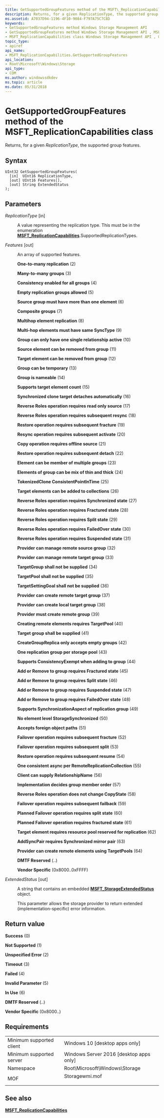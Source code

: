 ```yaml
---
title: GetSupportedGroupFeatures method of the MSFT\_ReplicationCapabilities class
description: Returns, for a given ReplicationType, the supported group features.
ms.assetid: A7037D94-1196-4F10-9084-F797A75C7C8D
keywords:
- GetSupportedGroupFeatures method Windows Storage Management API
- GetSupportedGroupFeatures method Windows Storage Management API , MSFT_ReplicationCapabilities class
- MSFT_ReplicationCapabilities class Windows Storage Management API , GetSupportedGroupFeatures method
topic_type:
- apiref
api_name:
- MSFT_ReplicationCapabilities.GetSupportedGroupFeatures
api_location:
- Root\Microsoft\Windows\Storage
api_type:
- COM
ms.author: windowssdkdev
ms.topic: article
ms.date: 05/31/2018
---
```


# GetSupportedGroupFeatures method of the MSFT\_ReplicationCapabilities class

Returns, for a given *ReplicationType*, the supported group features.

## Syntax


```mof
UInt32 GetSupportedGroupFeatures(
  [in]  UInt16 ReplicationType,
  [out] UInt16 Features[],
  [out] String ExtendedStatus
);
```



## Parameters

<dl> <dt>

*ReplicationType* \[in\]
</dt> <dd>

A value representing the replication type. This must be in the enumeration [**MSFT\_ReplicationCapabilities**](msft-replicationcapabilities.md).SupportedReplicationTypes.

</dd> <dt>

*Features* \[out\]
</dt> <dd>

An array of supported features.

<dl> <dt>

<span id="One-to-many_replication"></span><span id="one-to-many_replication"></span><span id="ONE-TO-MANY_REPLICATION"></span>**One-to-many replication** (2)
</dt> <dt>

<span id="Many-to-many_groups"></span><span id="many-to-many_groups"></span><span id="MANY-TO-MANY_GROUPS"></span>**Many-to-many groups** (3)
</dt> <dt>

<span id="Consistency_enabled_for_all_groups"></span><span id="consistency_enabled_for_all_groups"></span><span id="CONSISTENCY_ENABLED_FOR_ALL_GROUPS"></span>**Consistency enabled for all groups** (4)
</dt> <dt>

<span id="Empty_replication_groups_allowed"></span><span id="empty_replication_groups_allowed"></span><span id="EMPTY_REPLICATION_GROUPS_ALLOWED"></span>**Empty replication groups allowed** (5)
</dt> <dt>

<span id="Source_group_must_have_more_than_one_element"></span><span id="source_group_must_have_more_than_one_element"></span><span id="SOURCE_GROUP_MUST_HAVE_MORE_THAN_ONE_ELEMENT"></span>**Source group must have more than one element** (6)
</dt> <dt>

<span id="Composite_groups"></span><span id="composite_groups"></span><span id="COMPOSITE_GROUPS"></span>**Composite groups** (7)
</dt> <dt>

<span id="Multihop_element_replication"></span><span id="multihop_element_replication"></span><span id="MULTIHOP_ELEMENT_REPLICATION"></span>**Multihop element replication** (8)
</dt> <dt>

<span id="Multi-hop_elements_must_have_same_SyncType"></span><span id="multi-hop_elements_must_have_same_synctype"></span><span id="MULTI-HOP_ELEMENTS_MUST_HAVE_SAME_SYNCTYPE"></span>**Multi-hop elements must have same SyncType** (9)
</dt> <dt>

<span id="Group_can_only_have_one_single_relationship_active"></span><span id="group_can_only_have_one_single_relationship_active"></span><span id="GROUP_CAN_ONLY_HAVE_ONE_SINGLE_RELATIONSHIP_ACTIVE"></span>**Group can only have one single relationship active** (10)
</dt> <dt>

<span id="Source_element_can_be_removed_from_group"></span><span id="source_element_can_be_removed_from_group"></span><span id="SOURCE_ELEMENT_CAN_BE_REMOVED_FROM_GROUP"></span>**Source element can be removed from group** (11)
</dt> <dt>

<span id="Target_element_can_be_removed_from_group"></span><span id="target_element_can_be_removed_from_group"></span><span id="TARGET_ELEMENT_CAN_BE_REMOVED_FROM_GROUP"></span>**Target element can be removed from group** (12)
</dt> <dt>

<span id="Group_can_be_temporary"></span><span id="group_can_be_temporary"></span><span id="GROUP_CAN_BE_TEMPORARY"></span>**Group can be temporary** (13)
</dt> <dt>

<span id="Group_is_nameable"></span><span id="group_is_nameable"></span><span id="GROUP_IS_NAMEABLE"></span>**Group is nameable** (14)
</dt> <dt>

<span id="Supports_target_element_count"></span><span id="supports_target_element_count"></span><span id="SUPPORTS_TARGET_ELEMENT_COUNT"></span>**Supports target element count** (15)
</dt> <dt>

<span id="Synchronized_clone_target_detaches_automatically"></span><span id="synchronized_clone_target_detaches_automatically"></span><span id="SYNCHRONIZED_CLONE_TARGET_DETACHES_AUTOMATICALLY"></span>**Synchronized clone target detaches automatically** (16)
</dt> <dt>

<span id="Reverse_Roles_operation_requires_read_only_source"></span><span id="reverse_roles_operation_requires_read_only_source"></span><span id="REVERSE_ROLES_OPERATION_REQUIRES_READ_ONLY_SOURCE"></span>**Reverse Roles operation requires read only source** (17)
</dt> <dt>

<span id="Reverse_Roles_operation_requires_subsequent_resync"></span><span id="reverse_roles_operation_requires_subsequent_resync"></span><span id="REVERSE_ROLES_OPERATION_REQUIRES_SUBSEQUENT_RESYNC"></span>**Reverse Roles operation requires subsequent resync** (18)
</dt> <dt>

<span id="Restore_operation_requires_subsequent_fracture"></span><span id="restore_operation_requires_subsequent_fracture"></span><span id="RESTORE_OPERATION_REQUIRES_SUBSEQUENT_FRACTURE"></span>**Restore operation requires subsequent fracture** (19)
</dt> <dt>

<span id="Resync_operation_requires_subsequent_activate"></span><span id="resync_operation_requires_subsequent_activate"></span><span id="RESYNC_OPERATION_REQUIRES_SUBSEQUENT_ACTIVATE"></span>**Resync operation requires subsequent activate** (20)
</dt> <dt>

<span id="Copy_operation_requires_offline_source"></span><span id="copy_operation_requires_offline_source"></span><span id="COPY_OPERATION_REQUIRES_OFFLINE_SOURCE"></span>**Copy operation requires offline source** (21)
</dt> <dt>

<span id="Restore_operation_requires_subsequent_detach"></span><span id="restore_operation_requires_subsequent_detach"></span><span id="RESTORE_OPERATION_REQUIRES_SUBSEQUENT_DETACH"></span>**Restore operation requires subsequent detach** (22)
</dt> <dt>

<span id="Element_can_be_member_of_multiple_groups"></span><span id="element_can_be_member_of_multiple_groups"></span><span id="ELEMENT_CAN_BE_MEMBER_OF_MULTIPLE_GROUPS"></span>**Element can be member of multiple groups** (23)
</dt> <dt>

<span id="Elements_of_group_can_be_mix_of_thin_and_thick"></span><span id="elements_of_group_can_be_mix_of_thin_and_thick"></span><span id="ELEMENTS_OF_GROUP_CAN_BE_MIX_OF_THIN_AND_THICK"></span>**Elements of group can be mix of thin and thick** (24)
</dt> <dt>

<span id="TokenizedClone_ConsistentPointInTime"></span><span id="tokenizedclone_consistentpointintime"></span><span id="TOKENIZEDCLONE_CONSISTENTPOINTINTIME"></span>**TokenizedClone ConsistentPointInTime** (25)
</dt> <dt>

<span id="Target_elements_can_be_added_to_collections"></span><span id="target_elements_can_be_added_to_collections"></span><span id="TARGET_ELEMENTS_CAN_BE_ADDED_TO_COLLECTIONS"></span>**Target elements can be added to collections** (26)
</dt> <dt>

<span id="Reverse_Roles_operation_requires_Synchronized_state"></span><span id="reverse_roles_operation_requires_synchronized_state"></span><span id="REVERSE_ROLES_OPERATION_REQUIRES_SYNCHRONIZED_STATE"></span>**Reverse Roles operation requires Synchronized state** (27)
</dt> <dt>

<span id="Reverse_Roles_operation_requires_Fractured_state"></span><span id="reverse_roles_operation_requires_fractured_state"></span><span id="REVERSE_ROLES_OPERATION_REQUIRES_FRACTURED_STATE"></span>**Reverse Roles operation requires Fractured state** (28)
</dt> <dt>

<span id="Reverse_Roles_operation_requires_Split_state"></span><span id="reverse_roles_operation_requires_split_state"></span><span id="REVERSE_ROLES_OPERATION_REQUIRES_SPLIT_STATE"></span>**Reverse Roles operation requires Split state** (29)
</dt> <dt>

<span id="Reverse_Roles_operation_requires_FailedOver_state"></span><span id="reverse_roles_operation_requires_failedover_state"></span><span id="REVERSE_ROLES_OPERATION_REQUIRES_FAILEDOVER_STATE"></span>**Reverse Roles operation requires FailedOver state** (30)
</dt> <dt>

<span id="Reverse_Roles_operation_requires_Suspended_state"></span><span id="reverse_roles_operation_requires_suspended_state"></span><span id="REVERSE_ROLES_OPERATION_REQUIRES_SUSPENDED_STATE"></span>**Reverse Roles operation requires Suspended state** (31)
</dt> <dt>

<span id="Provider_can_manage_remote_source_group"></span><span id="provider_can_manage_remote_source_group"></span><span id="PROVIDER_CAN_MANAGE_REMOTE_SOURCE_GROUP"></span>**Provider can manage remote source group** (32)
</dt> <dt>

<span id="Provider_can_manage_remote_target_group"></span><span id="provider_can_manage_remote_target_group"></span><span id="PROVIDER_CAN_MANAGE_REMOTE_TARGET_GROUP"></span>**Provider can manage remote target group** (33)
</dt> <dt>

<span id="TargetGroup_shall_not_be_supplied"></span><span id="targetgroup_shall_not_be_supplied"></span><span id="TARGETGROUP_SHALL_NOT_BE_SUPPLIED"></span>**TargetGroup shall not be supplied** (34)
</dt> <dt>

<span id="TargetPool_shall_not_be_supplied"></span><span id="targetpool_shall_not_be_supplied"></span><span id="TARGETPOOL_SHALL_NOT_BE_SUPPLIED"></span>**TargetPool shall not be supplied** (35)
</dt> <dt>

<span id="TargetSettingGoal_shall_not_be_supplied"></span><span id="targetsettinggoal_shall_not_be_supplied"></span><span id="TARGETSETTINGGOAL_SHALL_NOT_BE_SUPPLIED"></span>**TargetSettingGoal shall not be supplied** (36)
</dt> <dt>

<span id="Provider_can_create_remote_target_group"></span><span id="provider_can_create_remote_target_group"></span><span id="PROVIDER_CAN_CREATE_REMOTE_TARGET_GROUP"></span>**Provider can create remote target group** (37)
</dt> <dt>

<span id="Provider_can_create_local_target_group"></span><span id="provider_can_create_local_target_group"></span><span id="PROVIDER_CAN_CREATE_LOCAL_TARGET_GROUP"></span>**Provider can create local target group** (38)
</dt> <dt>

<span id="Provider_must_create_remote_group"></span><span id="provider_must_create_remote_group"></span><span id="PROVIDER_MUST_CREATE_REMOTE_GROUP"></span>**Provider must create remote group** (39)
</dt> <dt>

<span id="Creating_remote_elements_requires_TargetPool"></span><span id="creating_remote_elements_requires_targetpool"></span><span id="CREATING_REMOTE_ELEMENTS_REQUIRES_TARGETPOOL"></span>**Creating remote elements requires TargetPool** (40)
</dt> <dt>

<span id="Target_group_shall_be_supplied"></span><span id="target_group_shall_be_supplied"></span><span id="TARGET_GROUP_SHALL_BE_SUPPLIED"></span>**Target group shall be supplied** (41)
</dt> <dt>

<span id="CreateGroupReplica_only_accepts_empty_groups"></span><span id="creategroupreplica_only_accepts_empty_groups"></span><span id="CREATEGROUPREPLICA_ONLY_ACCEPTS_EMPTY_GROUPS"></span>**CreateGroupReplica only accepts empty groups** (42)
</dt> <dt>

<span id="One_replication_group_per_storage_pool"></span><span id="one_replication_group_per_storage_pool"></span><span id="ONE_REPLICATION_GROUP_PER_STORAGE_POOL"></span>**One replication group per storage pool** (43)
</dt> <dt>

<span id="Supports_ConsistencyExempt_when_adding_to_group"></span><span id="supports_consistencyexempt_when_adding_to_group"></span><span id="SUPPORTS_CONSISTENCYEXEMPT_WHEN_ADDING_TO_GROUP"></span>**Supports ConsistencyExempt when adding to group** (44)
</dt> <dt>

<span id="Add_or_Remove_to_group_requires_Fractured_state"></span><span id="add_or_remove_to_group_requires_fractured_state"></span><span id="ADD_OR_REMOVE_TO_GROUP_REQUIRES_FRACTURED_STATE"></span>**Add or Remove to group requires Fractured state** (45)
</dt> <dt>

<span id="Add_or_Remove_to_group_requires_Split_state"></span><span id="add_or_remove_to_group_requires_split_state"></span><span id="ADD_OR_REMOVE_TO_GROUP_REQUIRES_SPLIT_STATE"></span>**Add or Remove to group requires Split state** (46)
</dt> <dt>

<span id="Add_or_Remove_to_group_requires_Suspended_state"></span><span id="add_or_remove_to_group_requires_suspended_state"></span><span id="ADD_OR_REMOVE_TO_GROUP_REQUIRES_SUSPENDED_STATE"></span>**Add or Remove to group requires Suspended state** (47)
</dt> <dt>

<span id="Add_or_Remove_to_group_requires_FailedOver_state"></span><span id="add_or_remove_to_group_requires_failedover_state"></span><span id="ADD_OR_REMOVE_TO_GROUP_REQUIRES_FAILEDOVER_STATE"></span>**Add or Remove to group requires FailedOver state** (48)
</dt> <dt>

<span id="Supports_SynchronizationAspect_of_replication_group"></span><span id="supports_synchronizationaspect_of_replication_group"></span><span id="SUPPORTS_SYNCHRONIZATIONASPECT_OF_REPLICATION_GROUP"></span>**Supports SynchronizationAspect of replication group** (49)
</dt> <dt>

<span id="No_element_level_StorageSynchronized"></span><span id="no_element_level_storagesynchronized"></span><span id="NO_ELEMENT_LEVEL_STORAGESYNCHRONIZED"></span>**No element level StorageSynchronized** (50)
</dt> <dt>

<span id="Accepts_foreign_object_paths"></span><span id="accepts_foreign_object_paths"></span><span id="ACCEPTS_FOREIGN_OBJECT_PATHS"></span>**Accepts foreign object paths** (51)
</dt> <dt>

<span id="Failover_operation_requires_subsequent_fracture"></span><span id="failover_operation_requires_subsequent_fracture"></span><span id="FAILOVER_OPERATION_REQUIRES_SUBSEQUENT_FRACTURE"></span>**Failover operation requires subsequent fracture** (52)
</dt> <dt>

<span id="Failover_operation_requires_subsequent_split"></span><span id="failover_operation_requires_subsequent_split"></span><span id="FAILOVER_OPERATION_REQUIRES_SUBSEQUENT_SPLIT"></span>**Failover operation requires subsequent split** (53)
</dt> <dt>

<span id="Restore_operation_requires_subsequent_resume"></span><span id="restore_operation_requires_subsequent_resume"></span><span id="RESTORE_OPERATION_REQUIRES_SUBSEQUENT_RESUME"></span>**Restore operation requires subsequent resume** (54)
</dt> <dt>

<span id="One_consistent_async_per_RemoteReplicationCollection"></span><span id="one_consistent_async_per_remotereplicationcollection"></span><span id="ONE_CONSISTENT_ASYNC_PER_REMOTEREPLICATIONCOLLECTION"></span>**One consistent async per RemoteReplicationCollection** (55)
</dt> <dt>

<span id="Client_can_supply_RelationshipName"></span><span id="client_can_supply_relationshipname"></span><span id="CLIENT_CAN_SUPPLY_RELATIONSHIPNAME"></span>**Client can supply RelationshipName** (56)
</dt> <dt>

<span id="Implementation_decides_group_member_order"></span><span id="implementation_decides_group_member_order"></span><span id="IMPLEMENTATION_DECIDES_GROUP_MEMBER_ORDER"></span>**Implementation decides group member order** (57)
</dt> <dt>

<span id="Reverse_Roles_operation_does_not_change_CopyState"></span><span id="reverse_roles_operation_does_not_change_copystate"></span><span id="REVERSE_ROLES_OPERATION_DOES_NOT_CHANGE_COPYSTATE"></span>**Reverse Roles operation does not change CopyState** (58)
</dt> <dt>

<span id="Failover_operation_requires_subsequent_failback"></span><span id="failover_operation_requires_subsequent_failback"></span><span id="FAILOVER_OPERATION_REQUIRES_SUBSEQUENT_FAILBACK"></span>**Failover operation requires subsequent failback** (59)
</dt> <dt>

<span id="Planned_Failover_operation_requires_split_state"></span><span id="planned_failover_operation_requires_split_state"></span><span id="PLANNED_FAILOVER_OPERATION_REQUIRES_SPLIT_STATE"></span>**Planned Failover operation requires split state** (60)
</dt> <dt>

<span id="Planned_Failover_operation_requires_fractured_state"></span><span id="planned_failover_operation_requires_fractured_state"></span><span id="PLANNED_FAILOVER_OPERATION_REQUIRES_FRACTURED_STATE"></span>**Planned Failover operation requires fractured state** (61)
</dt> <dt>

<span id="Target_element_requires_resource_pool_reserved_for_replication"></span><span id="target_element_requires_resource_pool_reserved_for_replication"></span><span id="TARGET_ELEMENT_REQUIRES_RESOURCE_POOL_RESERVED_FOR_REPLICATION"></span>**Target element requires resource pool reserved for replication** (62)
</dt> <dt>

<span id="AddSyncPair_requires_Synchronized_mirror_pair"></span><span id="addsyncpair_requires_synchronized_mirror_pair"></span><span id="ADDSYNCPAIR_REQUIRES_SYNCHRONIZED_MIRROR_PAIR"></span>**AddSyncPair requires Synchronized mirror pair** (63)
</dt> <dt>

<span id="Provider_can_create_remote_elements_using_TargetPools"></span><span id="provider_can_create_remote_elements_using_targetpools"></span><span id="PROVIDER_CAN_CREATE_REMOTE_ELEMENTS_USING_TARGETPOOLS"></span>**Provider can create remote elements using TargetPools** (64)
</dt> <dt>

<span id="DMTF_Reserved"></span><span id="dmtf_reserved"></span><span id="DMTF_RESERVED"></span>**DMTF Reserved** (..)
</dt> <dt>

<span id="Vendor_Specific"></span><span id="vendor_specific"></span><span id="VENDOR_SPECIFIC"></span>**Vendor Specific** (0x8000..0xFFFF)
</dt> </dl> </dd> <dt>

*ExtendedStatus* \[out\]
</dt> <dd>

A string that contains an embedded [**MSFT\_StorageExtendedStatus**](msft-storageextendedstatus.md) object.

This parameter allows the storage provider to return extended (implementation-specific) error information.

</dd> </dl>

## Return value

<dl> <dt>

**Success** (0)
</dt> <dt>

**Not Supported** (1)
</dt> <dt>

**Unspecified Error** (2)
</dt> <dt>

**Timeout** (3)
</dt> <dt>

**Failed** (4)
</dt> <dt>

**Invalid Parameter** (5)
</dt> <dt>

**In Use** (6)
</dt> <dt>

**DMTF Reserved** (..)
</dt> <dt>

**Vendor Specific** (0x8000..)
</dt> </dl>

## Requirements



|                                     |                                                                                           |
|-------------------------------------|-------------------------------------------------------------------------------------------|
| Minimum supported client<br/> | Windows 10 \[desktop apps only\]<br/>                                               |
| Minimum supported server<br/> | Windows Server 2016 \[desktop apps only\]<br/>                                      |
| Namespace<br/>                | Root\\Microsoft\\Windows\\Storage<br/>                                              |
| MOF<br/>                      | <dl> <dt>Storagewmi.mof</dt> </dl> |



## See also

<dl> <dt>

[**MSFT\_ReplicationCapabilities**](msft-replicationcapabilities.md)
</dt> </dl>

 

 





